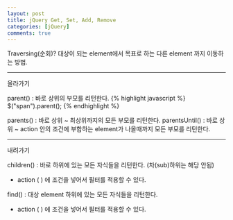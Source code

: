 ```yaml
---
layout: post
title: jQuery Get, Set, Add, Remove
categories: [jQuery]
comments: true
---
```


Traversing(순회)? 대상이 되는 element에서 목표로 하는 다른 element 까지 이동하는 방법.

-----------

올라가기

parent() : 바로 상위의 부모를 리턴한다.
{% highlight javascript %}
$("span").parent();
{% endhighlight %}

parents() : 바로 상위 ~ 최상위까지의 모든 부모를 리턴한다.
parentsUntil() : 바로 상위 ~ action 안의 조건에 부합하는 element가 나올때까지 모든 부모를 리턴한다.

------------------

내려가기

children() : 바로 하위에 있는 모든 자식들을 리턴한다. (차(sub)하위는 해당 안됨)
- action (  ) 에 조건을 넣어서 필터를 적용할 수 있다.

find() : 대상 element 하위에 있는 모든 자식들을 리턴한다. 
- action (  ) 에 조건을 넣어서 필터를 적용할 수 있다.